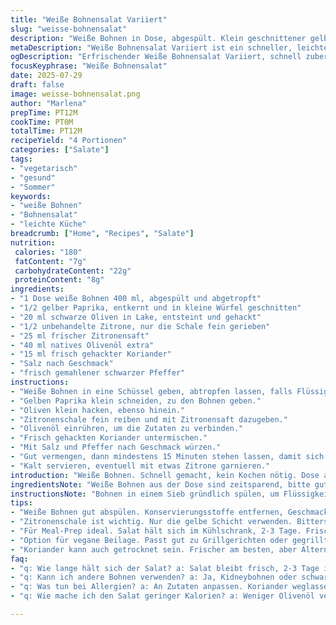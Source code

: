 ```yaml
---
title: "Weiße Bohnensalat Variiert"
slug: "weisse-bohnensalat"
description: "Weiße Bohnen in Dose, abgespült. Klein geschnittener gelber Paprika statt rotem. Schwarze Oliven eingelegt, klein gehackt. Zitronenschale und Saft, frisch. Statt Petersilie frischer Koriander gehackt. Olivenöl für das Dressing. Mit Salz und Pfeffer abschmecken. Mischung gut durchziehen lassen. Servierfertig nach 15 Minuten. Salat leicht, vegan, glutenfrei, milch- und eifrei. Ergänzt herzhaftes Essen oder als eigenständige Mahlzeit."
metaDescription: "Weiße Bohnensalat Variiert ist ein schneller, leichter Sommer-Salat. Vegan, glutenfrei und voller frischer Aromen. Perfekt für jeden Anlass"
ogDescription: "Erfrischender Weiße Bohnensalat Variiert, schnell zubereitet und vegan. Ideal für warme Tage oder als Beilage zu gegrilltem Fleisch"
focusKeyphrase: "Weiße Bohnensalat"
date: 2025-07-29
draft: false
image: weisse-bohnensalat.png
author: "Marlena"
prepTime: PT12M
cookTime: PT0M
totalTime: PT12M
recipeYield: "4 Portionen"
categories: ["Salate"]
tags:
- "vegetarisch"
- "gesund"
- "Sommer"
keywords:
- "weiße Bohnen"
- "Bohnensalat"
- "leichte Küche"
breadcrumb: ["Home", "Recipes", "Salate"]
nutrition: 
 calories: "180"
 fatContent: "7g"
 carbohydrateContent: "22g"
 proteinContent: "8g"
ingredients:
- "1 Dose weiße Bohnen 400 ml, abgespült und abgetropft"
- "1/2 gelber Paprika, entkernt und in kleine Würfel geschnitten"
- "20 ml schwarze Oliven in Lake, entsteint und gehackt"
- "1/2 unbehandelte Zitrone, nur die Schale fein gerieben"
- "25 ml frischer Zitronensaft"
- "40 ml natives Olivenöl extra"
- "15 ml frisch gehackter Koriander"
- "Salz nach Geschmack"
- "frisch gemahlener schwarzer Pfeffer"
instructions:
- "Weiße Bohnen in eine Schüssel geben, abtropfen lassen, falls Flüssigkeit noch vorhanden."
- "Gelben Paprika klein schneiden, zu den Bohnen geben."
- "Oliven klein hacken, ebenso hinein."
- "Zitronenschale fein reiben und mit Zitronensaft dazugeben."
- "Olivenöl einrühren, um die Zutaten zu verbinden."
- "Frisch gehackten Koriander untermischen."
- "Mit Salz und Pfeffer nach Geschmack würzen."
- "Gut vermengen, dann mindestens 15 Minuten stehen lassen, damit sich die Aromen verbinden."
- "Kalt servieren, eventuell mit etwas Zitrone garnieren."
introduction: "Weiße Bohnen. Schnell gemacht, kein Kochen nötig. Dose auf, Bohnen abspülen. Gelber Paprika statt Rot, etwas milder. Schwarze Oliven rein für den Kontrast. Koriander ersetzt Petersilie - frischer, etwas würziger. Zitronensaft und Schale, intensiver. Öl für die Bindung, gerade genug. Salzen, pfeffern, kurz ziehen lassen. Passt als Vorspeise, leicht, erfrischend. Für Veganer, glutenfrei, alles drin. Jeder Biss frisch. Schnell auf den Tisch. Sommerlicher Salat. Leicht wärmend für die Seele. Nicht zu viel - die Mischung zählt. Minuten genügen. Wenig Aufwand. Frisch aufgeschnitten. Nicht zu lieblich. Geradlinig. Keine großen Schnörkel. Alltag trifft Geschmack. Einfach. Sauber. Klar."
ingredientsNote: "Weiße Bohnen aus der Dose sind zeitsparend, bitte gut abspülen, um Konservierungsmittel zu entfernen. Gelber Paprika mildert gegenüber rotem und verändert Farbe und Geschmack leicht. Schwarze Oliven in Lake bieten mehr Tiefe als grüne in Öl, kleiner gehackt für bessere Verteilung. Koriander bringt Frische und einen Hauch Exotik, ersatzweise Petersilie möglich, jedoch anders im Aroma. Zitronenschale sollte fein gerieben sein, nur die äußere gelbe Schicht, keine bittere weiße Haut. Frischer Zitronensaft ist saurer und aromatischer. Olivenöl nativ extra bringt gesunde Fette und runde Konsistenz. Salz und Pfeffer nach eigenem Geschmack. Zutaten mengenmäßig reduziert oder erhöht, je nach Portion. Immer frisch verwenden. Keine Zusatzstoffe. Keine tierischen Bestandteile. Toll als Meal-Prep."
instructionsNote: "Bohnen in einem Sieb gründlich spülen, um Flüssigkeiten und Konservierungsstoffe zu entfernen; wichtig für Geschmack. Paprika entkernen, klein würfeln, nicht zu groß für angenehm beim Essen. Oliven entsteinen vorsichtig, nicht zerdrücken, klein hacken für gleichmäßiges Aroma. Zitronenschale mit feiner Reibe abnehmen, ohne weiße Haut, sonst Bitterkeit. Zitronensaft frisch auspressen, nicht zu viel – Balance entscheidend. Alle Zutaten in einer mittleren Schüssel miteinander vermengen; Olivenöl zuletzt zugeben, um Geschmack zu verbinden. Mit Salz und frisch gemahlenem Pfeffer würzen, probieren. Salat mindestens 15 Minuten kühlen, damit sich Aromen setzen können. Direkt servieren oder gut abgedeckt im Kühlschrank lagern. Passt gut zu gegrilltem Fleisch oder separat. Vor dem Servieren noch einmal umrühren."
tips:
- "Weiße Bohnen gut abspülen. Konservierungsstoffe entfernen, Geschmack intensivieren. Gut abtropfen lassen. Besser, wenn sie trocken sind. Oliven besser klein hacken. Gleichmäßiger Geschmack. Koriander intensiver als Petersilie. Erfrischend, aber mit Würze. Gelber Paprika ist mild. Würfel klein schneiden. Passt leichter zum Gesamtbild. Olivenöl nativ extra verwenden. Gesunde Fette und Aroma verbinden."
- "Zitronenschale ist wichtig. Nur die gelbe Schicht verwenden. Bitterstoffe vermeiden. Frischer Zitronensaft bringt Säure. Balance zum Salat genauso entscheidend. Aromen ziehen lassen. Mindestens 15 Minuten. Immer wieder umrühren. Probieren kann wichtig sein. Salz und Pfeffer nach Wunsch hinzufügen. Abhängig vom persönlichen Geschmack. Kühl servieren, am besten kalt. Erfrischend für heisse Tage."
- "Für Meal-Prep ideal. Salat hält sich im Kühlschrank, 2-3 Tage. Frische Zutaten sind wichtiger. Vor dem Version anrichten, erneut umrühren. Oliven oder Paprika variieren? Nichts leichter als das. Farbenfroh zum Auge und lecker. Portionen durch andere Bohnen ersetzen. Kidneybohnen oder schwarze Bohnen probieren. Variationen bringen neue Aromen."
- "Option für vegane Beilage. Passt gut zu Grillgerichten oder gegrilltem Gemüse. Eigenständige Mahlzeit, leicht und schnell. Perfekt für ein Picknick oder Grillparty. Nicht zu aufwendig in der Zubereitung. Frische Zutaten minimal verwenden. Gut kombinierbar mit anderen Salaten. Schmeckt jedem, auch den Nicht-Veganern. Einfache Zubereitung überzeugt."
- "Koriander kann auch getrocknet sein. Frischer am besten, aber Alternativen. Petersilie ebenfalls möglich, anderer Geschmack. Einfach ausprobieren und anpassen. Bei Allergien beachten. Oliven je nach Vorliebe wählen. Entsteinte oder in Lake, Geschmack variieren. Zitrone muss frisch sein. Aroma ist entscheidend. Für die beste Erfahrung immer frisch verwenden."
faq:
- "q: Wie lange hält sich der Salat? a: Salat bleibt frisch, 2-3 Tage im Kühlschrank. Wichtig ist die richtige Lagerung. Vor dem Servieren gut umrühren, Aromen setzen."
- "q: Kann ich andere Bohnen verwenden? a: Ja, Kidneybohnen oder schwarze Bohnen sind gut. Bekommen eigene Textur. Paprika oder Oliven auch anders ersetzen, je nach Geschmack."
- "q: Was tun bei Allergien? a: An Zutaten anpassen. Koriander weglassen. Petersilie nehmen; Olivenöl kann auch allergisch sein. Geschmack testen, wichtig."
- "q: Wie mache ich den Salat geringer Kalorien? a: Weniger Olivenöl verwenden. Oder die Bohnenmenge erhöhen. Aromen bleiben erhalten. Viel Platz für Variationen."

---
```

